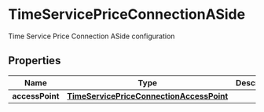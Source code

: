 

# TimeServicePriceConnectionASide

Time Service Price Connection ASide configuration

## Properties

| Name | Type | Description | Notes |
|------------ | ------------- | ------------- | -------------|
|**accessPoint** | [**TimeServicePriceConnectionAccessPoint**](TimeServicePriceConnectionAccessPoint.md) |  |  [optional] |



